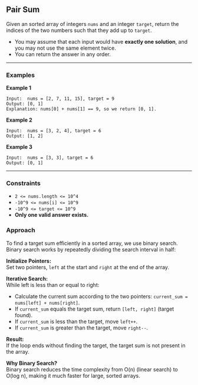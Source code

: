## Pair Sum
Given an sorted array of integers `nums` and an integer `target`, return the indices of the two numbers such that they add up to `target`.

- You may assume that each input would have **exactly one solution**, and you may not use the same element twice.
- You can return the answer in any order.

---

### Examples

**Example 1**

```
Input:  nums = [2, 7, 11, 15], target = 9
Output: [0, 1]
Explanation: nums[0] + nums[1] == 9, so we return [0, 1].
```

**Example 2**

```
Input:  nums = [3, 2, 4], target = 6
Output: [1, 2]
```

**Example 3**

```
Input:  nums = [3, 3], target = 6
Output: [0, 1]
```

---

### Constraints

- `2 <= nums.length <= 10^4`
- `-10^9 <= nums[i] <= 10^9`
- `-10^9 <= target <= 10^9`
- **Only one valid answer exists.**

### Approach

To find a target sum efficiently in a sorted array, we use binary search. Binary search works by repeatedly dividing the search interval in half:

**Initialize Pointers:**  
Set two pointers, `left` at the start and `right` at the end of the array.

**Iterative Search:**  
While left is less than or equal to right:

- Calculate the current sum according to the two pointers: `current_sum = nums[left] + nums[right]`.
- If `current_sum` equals the target sum, return `[left, right]` (target found).
- If `current_sum` is less than the target, move `left++`.
- If `current_sum` is greater than the target, move `right--`.

**Result:**  
If the loop ends without finding the target, the target sum is not present in the array.

**Why Binary Search?**  
Binary search reduces the time complexity from O(n) (linear search) to O(log n), making it much faster for large, sorted arrays.